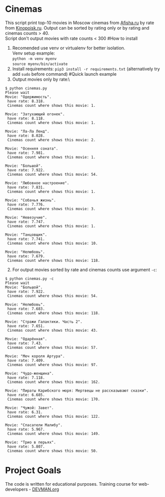 # Cinemas

This script print top-10 movies in Moscow cinemas from [Afisha.ru](https://www.afisha.ru/msk/schedule_cinema/) by rate from [Kinopoisk.ru](https://www.kinopoisk.ru).
Output can be sorted by rating only or by rating and cinemas counts > 40. \
Script don't output movies with rate counts < 300
#How to install
1) Recomended use venv or virtualenv for better isolation.\
Venv setup example: \
`python -m venv myenv`\
`source myenv/bin/activate`
2) Install requirements:
`pip3 install -r requirements.txt` (alternatively try add `sudo` before command)
#Quick launch example
1) Output movies only by rate:\
```
$ python cinemas.py
Please wait
Movie: "Одержимость".
 have rate: 8.318.
 Cinemas count where shows this movie: 1.

Movie: "Затухающий огонек".
 have rate: 8.118.
 Cinemas count where shows this movie: 1.

Movie: "Ла-Ла Ленд".
 have rate: 8.028.
 Cinemas count where shows this movie: 2.

Movie: "Осенняя соната".
 have rate: 7.981.
 Cinemas count where shows this movie: 1.

Movie: "Большой".
 have rate: 7.922.
 Cinemas count where shows this movie: 54.

Movie: "Любовное настроение".
 have rate: 7.831.
 Cinemas count where shows this movie: 1.

Movie: "Собачья жизнь".
 have rate: 7.776.
 Cinemas count where shows this movie: 3.

Movie: "Невезучие".
 have rate: 7.747.
 Cinemas count where shows this movie: 1.

Movie: "Танцовщик".
 have rate: 7.741.
 Cinemas count where shows this movie: 10.

Movie: "Нелюбовь".
 have rate: 7.679.
 Cinemas count where shows this movie: 118.
```
2) For output movies sorted by rate and cinemas counts use argument `-c`:
```
$ python cinemas.py -c
Please wait
Movie: "Большой".
 have rate: 7.922.
 Cinemas count where shows this movie: 54.

Movie: "Нелюбовь".
 have rate: 7.683.
 Cinemas count where shows this movie: 118.

Movie: "Стражи Галактики. Часть 2".
 have rate: 7.651.
 Cinemas count where shows this movie: 43.

Movie: "Одарённая".
 have rate: 7.43.
 Cinemas count where shows this movie: 57.

Movie: "Меч короля Артура".
 have rate: 7.409.
 Cinemas count where shows this movie: 97.

Movie: "Чудо-женщина".
 have rate: 7.118.
 Cinemas count where shows this movie: 162.

Movie: "Пираты Карибского моря: Мертвецы не рассказывают сказки".
 have rate: 6.685.
 Cinemas count where shows this movie: 170.

Movie: "Чужой: Завет".
 have rate: 6.31.
 Cinemas count where shows this movie: 122.

Movie: "Спасатели Малибу".
 have rate: 5.967.
 Cinemas count where shows this movie: 149.

Movie: "Трио в перьях".
 have rate: 5.807.
 Cinemas count where shows this movie: 50.

```

# Project Goals

The code is written for educational purposes. Training course for web-developers - [DEVMAN.org](https://devman.org)
